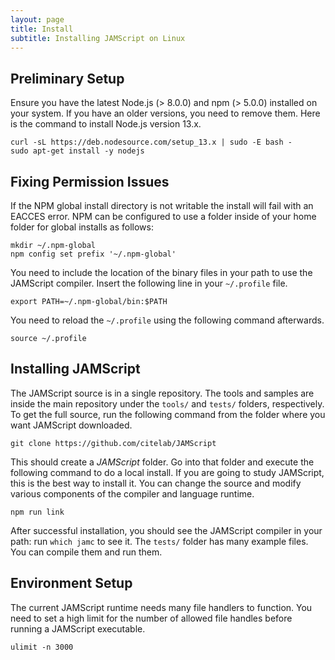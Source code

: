 ```yaml
---
layout: page
title: Install
subtitle: Installing JAMScript on Linux
---
```


## Preliminary Setup

Ensure you have the latest Node.js (> 8.0.0) and npm (> 5.0.0) installed on your system.
If you have an older versions, you need to remove them. Here is the command to install Node.js
version 13.x.

```shell
curl -sL https://deb.nodesource.com/setup_13.x | sudo -E bash -
sudo apt-get install -y nodejs
```

## Fixing Permission Issues
If the NPM global install directory is not writable the install will fail with an EACCES error.
NPM can be configured to use a folder inside of your home folder for global installs as follows:
```shell
mkdir ~/.npm-global
npm config set prefix '~/.npm-global'
```

You need to include the location of the binary files in your path to use the JAMScript compiler. 
Insert the following line in your `~/.profile` file. 
```shell
export PATH=~/.npm-global/bin:$PATH
```
You need to reload the `~/.profile` using the following command afterwards. 
```shell
source ~/.profile
```

## Installing JAMScript

The JAMScript source is in a single repository.
The tools and samples are inside the main repository under the `tools/` and `tests/` folders, respectively. 
To get the full source, run the following command from the folder where you want JAMScript downloaded.

```shell
git clone https://github.com/citelab/JAMScript
```  
This should create a *JAMScript* folder. 
Go into that folder and  execute the following command to do a local install. If you are going to study
JAMScript, this is the best way to install it. You can change the source and modify various components 
of the compiler and language runtime.
```shell
npm run link
```

After successful installation, you should see the JAMScript compiler in your path: run `which jamc` to see it.
The `tests/` folder has many example files. You can compile them and run them. 

## Environment Setup

The current JAMScript runtime needs many file handlers to function. You need to set a high limit for the
number of allowed file handles before running a JAMScript executable. 
```shell
ulimit -n 3000
```
